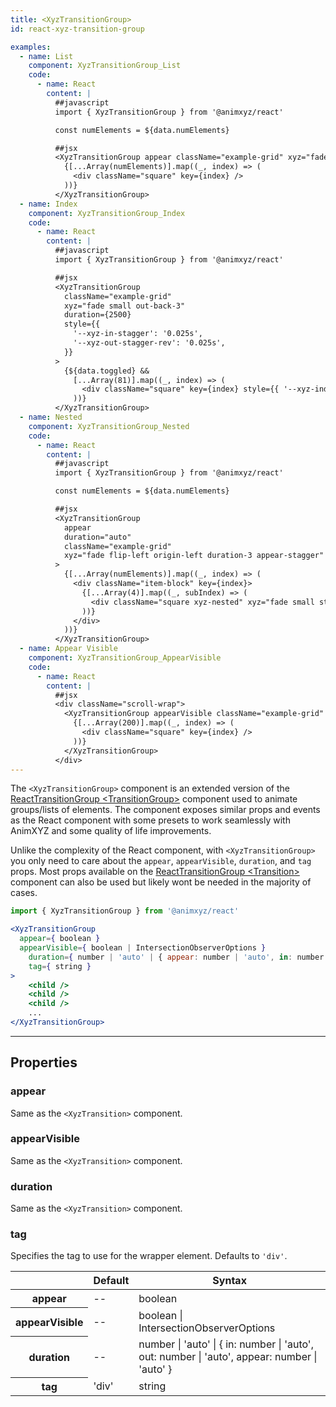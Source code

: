 ```yaml
---
title: <XyzTransitionGroup>
id: react-xyz-transition-group

examples:
  - name: List
    component: XyzTransitionGroup_List
    code:
      - name: React
        content: |
          ##javascript
          import { XyzTransitionGroup } from '@animxyz/react'

          const numElements = ${data.numElements}

          ##jsx
          <XyzTransitionGroup appear className="example-grid" xyz="fade small out-down out-rotate-right appear-stagger">
            {[...Array(numElements)].map((_, index) => (
              <div className="square" key={index} />
            ))}
          </XyzTransitionGroup>
  - name: Index
    component: XyzTransitionGroup_Index
    code:
      - name: React
        content: |
          ##javascript
          import { XyzTransitionGroup } from '@animxyz/react'

          ##jsx
          <XyzTransitionGroup
            className="example-grid"
            xyz="fade small out-back-3"
            duration={2500}
            style={{
              '--xyz-in-stagger': '0.025s',
              '--xyz-out-stagger-rev': '0.025s',
            }}
          >
            {${data.toggled} &&
              [...Array(81)].map((_, index) => (
                <div className="square" key={index} style={{ '--xyz-index-rev': Math.random() * 81 }} />
              ))}
          </XyzTransitionGroup>
  - name: Nested
    component: XyzTransitionGroup_Nested
    code:
      - name: React
        content: |
          ##javascript
          import { XyzTransitionGroup } from '@animxyz/react'

          const numElements = ${data.numElements}

          ##jsx
          <XyzTransitionGroup
            appear
            duration="auto"
            className="example-grid"
            xyz="fade flip-left origin-left duration-3 appear-stagger"
          >
            {[...Array(numElements)].map((_, index) => (
              <div className="item-block" key={index}>
                {[...Array(4)].map((_, subIndex) => (
                  <div className="square xyz-nested" xyz="fade small stagger" key={subIndex} />
                ))}
              </div>
            ))}
          </XyzTransitionGroup>
  - name: Appear Visible
    component: XyzTransitionGroup_AppearVisible
    code:
      - name: React
        content: |
          ##jsx
          <div className="scroll-wrap">
            <XyzTransitionGroup appearVisible className="example-grid" xyz="delay-2 fade small rotate-right">
              {[...Array(200)].map((_, index) => (
                <div className="square" key={index} />
              ))}
            </XyzTransitionGroup>
          </div>
---
```


The `<XyzTransitionGroup>` component is an extended version of the [ReactTransitionGroup &lt;TransitionGroup&gt;](https://reactcommunity.org/react-transition-group/transition-group) component used to animate groups/lists of elements. The component exposes similar props and events as the React component with some presets to work seamlessly with AnimXYZ and some quality of life improvements.

Unlike the complexity of the React component, with `<XyzTransitionGroup>` you only need to care about the `appear`, `appearVisible`, `duration`, and `tag` props. Most props available on the [ReactTransitionGroup &lt;Transition&gt;](https://reactcommunity.org/react-transition-group/transition) component can also be used but likely wont be needed in the majority of cases.

```jsx
import { XyzTransitionGroup } from '@animxyz/react'

<XyzTransitionGroup
  appear={ boolean }
  appearVisible={ boolean | IntersectionObserverOptions }
	duration={ number | 'auto' | { appear: number | 'auto', in: number | 'auto', out: number | 'auto' } }
	tag={ string }
>
	<child />
	<child />
	<child />
	...
</XyzTransitionGroup>
```

---
## Properties

### appear

Same as the `<XyzTransition>` component.

### appearVisible

Same as the `<XyzTransition>` component.

### duration

Same as the `<XyzTransition>` component.

### tag

Specifies the tag to use for the wrapper element. Defaults to `'div'`.

<div class="properties-table table-wrap">
	<table>
		<thead>
			<tr>
				<th></th>
				<th>Default</th>
				<th>Syntax</th>
			</tr>
		</thead>
		<tbody>
			<tr>
				<th scope="row">appear</th>
				<td>--</td>
				<td>boolean</td>
			</tr>
      <tr>
				<th scope="row">appearVisible</th>
				<td>--</td>
				<td>boolean | IntersectionObserverOptions</td>
			</tr>
			<tr>
				<th scope="row">duration</th>
				<td>--</td>
				<td>number | 'auto' | { in: number | 'auto', out: number | 'auto', appear: number | 'auto' }</td>
			</tr>
			<tr>
				<th scope="row">tag</th>
				<td>'div'</td>
				<td>string</td>
			</tr>
		</tbody>
	</table>
</div>